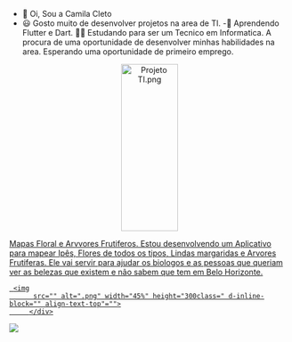 - 👋 Oi, Sou a Camila Cleto
- 😃 Gosto muito de desenvolver projetos na area de TI.
-🌱 Aprendendo Flutter e Dart.
🧑‍🎓 Estudando para ser um Tecnico em Informatica.
A procura de uma oportunidade de desenvolver minhas habilidades na area.
Esperando uma oportunidade de primeiro emprego.

<div align="center">
  <a href="https://github.com/camilacleto">
     <img
          src="https://www.soway.com.br/wp-content/uploads/2019/08/img1.png" alt="Projeto TI.png" width="45%" height="300class=" d-inline-block="" align-text-top"="">
         </div>
         
   Mapas Floral e Arvvores Frutiferos.
   Estou desenvolvendo um Aplicativo para mapear Ipês, Flores de todos os tipos, Lindas margaridas e Arvores Frutiferas.
   Ele vai servir para ajudar os biologos e as pessoas que queriam ver as belezas que existem e não sabem que tem em Belo Horizonte.
  
     <img
          src="" alt=".png" width="45%" height="300class=" d-inline-block="" align-text-top"="">
         </div>

 
![](https://github.com/camilacleto/snk/raw/output/github-contribution-grid-snake.svg)


